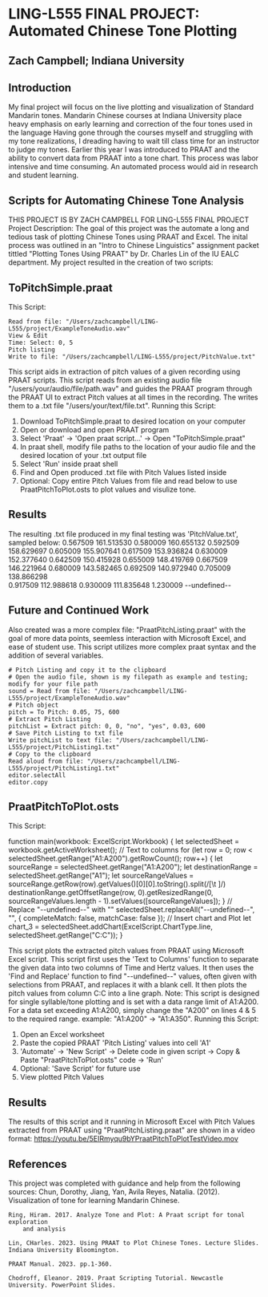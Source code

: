 # LING-L555 FINAL PROJECT: Automated Chinese Tone Plotting

## Zach Campbell; Indiana University

## Introduction
My final project will focus on the live plotting and visualization of Standard Mandarin tones. Mandarin Chinese courses at Indiana University place heavy emphasis on early learning and correction of the four tones used in the language Having gone through the courses myself and struggling with my tone realizations, I dreading having to wait till class time for an instructor to judge my tones. Earlier this year I was introduced to PRAAT and the ability to convert data from PRAAT into a tone chart. This process was labor intensive and time consuming. An automated process would aid in research and student learning.

## Scripts for Automating Chinese Tone Analysis
THIS PROJECT IS BY ZACH CAMPBELL FOR LING-L555 FINAL PROJECT
Project Description:
The goal of this project was the automate a long and tedious task of plotting Chinese Tones using PRAAT and Excel. The inital process was outlined in an "Intro to Chinese Linguistics" assignment packet tittled "Plotting Tones Using PRAAT" by Dr. Charles Lin of the IU EALC department. My project resulted in the creation of two scripts: 

## ToPitchSimple.praat
This Script:

    Read from file: "/Users/zachcampbell/LING-L555/project/ExampleToneAudio.wav"
    View & Edit
    Time: Select: 0, 5
    Pitch listing
    Write to file: "/Users/zachcampbell/LING-L555/project/PitchValue.txt"

This script aids in extraction of pitch values of a given recording using PRAAT scripts. This script reads from an existing audio file "/users/your/audio/file/path.wav" and guides the PRAAT program through the PRAAT UI to extract Pitch values at all times in the recording. The writes them to a .txt file "/users/your/text/file.txt".
Running this Script:
1. Download ToPitchSimple.praat to desired location on your computer
2. Open or download and open PRAAT program
3. Select 'Praat' -> 'Open praat script...' -> Open "ToPitchSimple.praat"
4. In praat shell, modify file paths to the location of your audio file and the desired location of your .txt output file
5. Select 'Run' inside praat shell
6. Find and Open produced .txt file with Pitch Values listed inside
7. Optional: Copy entire Pitch Values from file and read below to use PraatPitchToPlot.osts to plot values and visulize tone.

## Results
 The resulting .txt file produced in my final testing was 'PitchValue.txt', sampled below:
        0.567509   161.513530
        0.580009   160.655132
        0.592509   158.629697
        0.605009   155.907641
        0.617509   153.936824
        0.630009   152.377640
        0.642509   150.415928
        0.655009   148.419769
        0.667509   146.221964
        0.680009   143.582465
        0.692509   140.972940
        0.705009   138.866298   
        0.917509   112.988618
        0.930009   111.835648
        1.230009   --undefined--
## Future and Continued Work
Also created was a more complex file: "PraatPitchListing.praat" with the goal of more data points, seemless interaction with Microsoft Excel, and ease of student use. This script utilizes more complex praat syntax and the addition of several variables. 

    # Pitch Listing and copy it to the clipboard
    # Open the audio file, shown is my filepath as example and testing; modify for your file path
    sound = Read from file: "/Users/zachcampbell/LING-L555/project/ExampleToneAudio.wav"
    # Pitch object
    pitch = To Pitch: 0.05, 75, 600
    # Extract Pitch Listing
    pitchList = Extract pitch: 0, 0, "no", "yes", 0.03, 600
    # Save Pitch Listing to txt file
    Write pitchList to text file: "/Users/zachcampbell/LING-L555/project/PitchListing1.txt"
    # Copy to the clipboard
    Read aloud from file: "/Users/zachcampbell/LING-L555/project/PitchListing1.txt"
    editor.selectAll
    editor.copy

## PraatPitchToPlot.osts
This Script:

   function main(workbook: ExcelScript.Workbook) {
    let selectedSheet = workbook.getActiveWorksheet();
    // Text to columns
    for (let row = 0; row < selectedSheet.getRange("A1:A200").getRowCount(); row++) {
        let sourceRange = selectedSheet.getRange("A1:A200");
        let destinationRange = selectedSheet.getRange("A1");
        let sourceRangeValues = sourceRange.getRow(row).getValues()[0][0].toString().split(/[\t ]/)
        destinationRange.getOffsetRange(row, 0).getResizedRange(0, sourceRangeValues.length - 1).setValues([sourceRangeValues]);
    }
    // Replace "--undefined--" with ""
    selectedSheet.replaceAll("--undefined--", "", { completeMatch: false, matchCase: false });
    // Insert chart and Plot
    let chart_3 = selectedSheet.addChart(ExcelScript.ChartType.line, selectedSheet.getRange("C:C"));
}


This script plots the extracted pitch values from PRAAT using Microsoft Excel script. This script first uses the 'Text to Columns' function to separate the given data into two columns of Time and Hertz values. It then uses the 'Find and Replace' function to find "--undefined--" values, often given with selections from PRAAT, and replaces it with a blank cell. It then plots the pitch values from column C:C into a line graph. 
Note: This script is designed for single syllable/tone plotting and is set with a data range limit of A1:A200. For a data set exceeding A1:A200, simply change the "A200" on lines 4 & 5 to the required range. example: "A1:A200" -> "A1:A350".
Running this Script:
1. Open an Excel worksheet
2. Paste the copied PRAAT 'Pitch Listing' values into cell 'A1'
3. 'Automate' -> 'New Script' -> Delete code in given script -> Copy & Paste "PraatPitchToPlot.osts" code -> 'Run'
4. Optional: 'Save Script' for future use
5. View plotted Pitch Values
## Results
The results of this script and it running in Microsoft Excel with Pitch Values extracted from PRAAT using "PraatPitchListing.praat" are shown in a video format: 
    <https://youtu.be/5EIRmyqu9bYPraatPitchToPlotTestVideo.mov>
## References
This project was completed with guidance and help from the following sources:
    Chun, Dorothy, Jiang, Yan,  ́Avila Reyes, Natalia. (2012). Visualization of
        tone for learning Mandarin Chinese.

    Ring, Hiram. 2017. Analyze Tone and Plot: A Praat script for tonal exploration
        and analysis

    Lin, CHarles. 2023. Using PRAAT to Plot Chinese Tones. Lecture Slides. Indiana University Bloomington.

    PRAAT Manual. 2023. pp.1-360.

    Chodroff, Eleanor. 2019. Praat Scripting Tutorial. Newcastle University. PowerPoint Slides.

